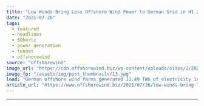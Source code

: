 ```yaml
---
title: "Low Winds Bring Less Offshore Wind Power to German Grid in H1 2021"
date: "2021-07-26"
tags: 
  - featured
  - headlines
  - 50hertz
  - power generation
  - tennet
  - offshorewind
source: "offshorewind"
image_url: "https://cdn.offshorewind.biz/wp-content/uploads/sites/2/2020/05/21105325/Germany-Considers-Taking-Minority-Stake-in-TenneT.jpg"
image_fp: "/assets/img/post_thumbnails/13.jpg"
lead: "German offshore wind farms generated 11.49 TWh of electricity in the first half of"
article_url: "https://www.offshorewind.biz/2021/07/26/low-winds-bring-less-offshore-wind-power-to-german-grid-in-h1-2021/"
---
```


---
